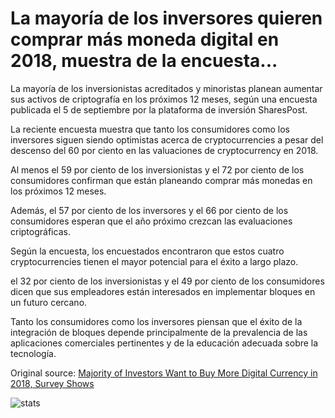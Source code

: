 # La mayoría de los inversores quieren comprar más moneda digital en 2018, muestra de la encuesta...

La mayoría de los inversionistas acreditados y minoristas planean aumentar sus activos de criptografía en los próximos 12 meses, según una encuesta publicada el 5 de septiembre por la plataforma de inversión SharesPost.

La reciente encuesta muestra que tanto los consumidores como los inversores siguen siendo optimistas acerca de cryptocurrencies a pesar del descenso del 60 por ciento en las valuaciones de cryptocurrency en 2018.

Al menos el 59 por ciento de los inversionistas y el 72 por ciento de los consumidores confirman que están planeando comprar más monedas en los próximos 12 meses.

Además, el 57 por ciento de los inversores y el 66 por ciento de los consumidores esperan que el año próximo crezcan las evaluaciones criptográficas.

Según la encuesta, los encuestados encontraron que estos cuatro cryptocurrencies tienen el mayor potencial para el éxito a largo plazo.

el 32 por ciento de los inversionistas y el 49 por ciento de los consumidores dicen que sus empleadores están interesados en implementar bloques en un futuro cercano.

Tanto los consumidores como los inversores piensan que el éxito de la integración de bloques depende principalmente de la prevalencia de las aplicaciones comerciales pertinentes y de la educación adecuada sobre la tecnología.

Original source: [Majority of Investors Want to Buy More Digital Currency in 2018, Survey Shows](https://cointelegraph.com/news/majority-of-investors-want-to-buy-more-digital-currency-in-2018-survey-shows)

![stats](https://c.statcounter.com/11760860/0/a89fa40b/1/ "stats")